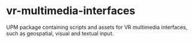 # vr-multimedia-interfaces
UPM package containing scripts and assets for VR multimedia interfaces, such as geospatial, visual and textual input.
